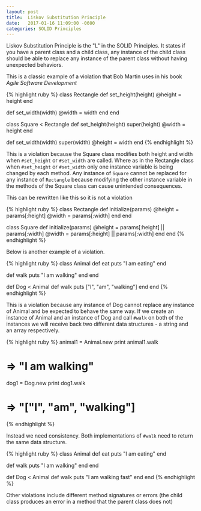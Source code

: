 ```yaml
---
layout: post
title:  Liskov Substitution Principle
date:   2017-01-16 11:09:00 -0600
categories: SOLID Principles
---
```


Liskov Substitution Principle is the "L" in the SOLID Principles. It states if you have a parent class and a child class, any instance of the child class should be able to replace any instance of the parent class without having unexpected behaviors.

This is a classic example of a violation that Bob Martin uses in his book *Agile Software Development*

{% highlight ruby %}
class Rectangle
  def set_height(height)
    @height = height 
  end

  def set_width(width)
    @width = width
  end
end

class Square < Rectangle
  def set_height(height)
    super(height)
    @width = height
  end
  
  def set_width(width)
    super(width)
    @height = width
end
{% endhighlight %}

This is a violation because the Square class modifies both height and width when  `#set_height` or `#set_width` are called. Where as in the Rectangle class when `#set_height` or `#set_width` only one instance variable is being changed by each method. Any instance of `Square` cannot be replaced for any instance of `Rectangle` because modifying the other instance variable in the methods of the Square class can cause unintended consequences. 

This can be rewritten like this so it is not a violation

{% highlight ruby %}
class Rectangle
  def initialize(params)
    @height = params[:height]
    @width = params[:width]
  end
end

class Square
  def initialize(params)
    @height = params[:height] || params[:width]
    @width = params[:height] || params[:width]
  end
end
{% endhighlight %}


Below is another example of a violation. 

{% highlight ruby %}
class Animal 
  def eat 
    puts "I am eating"
  end
  
  def walk
    puts "I am walking"
  end
end

def Dog < Animal
  def walk
    puts ["I", "am", "walking"]
  end
end
{% endhighlight %}

This is a violation because any instance of Dog cannot replace any instance of Animal and be expected to behave the same way. If we create an instance of Animal and an instance of Dog and call `#walk` on both of the instances we will receive back two different data structures - a string and an array respectively. 

{% highlight ruby %}
animal1 = Animal.new
print animal1.walk
# => "I am walking"
dog1 = Dog.new
print dog1.walk
# => "["I", "am", "walking"]
{% endhighlight %}

Instead we need consistency. Both implementations of `#walk` need to return the same data structure. 

{% highlight ruby %}
class Animal 
  def eat 
    puts "I am eating"
  end
  
  def walk
    puts "I am walking"
  end
end

def Dog < Animal
  def walk
    puts "I am walking fast"
  end
end
{% endhighlight %}


Other violations include different method signatures or errors (the child class produces an error in a method that the parent class does not)
